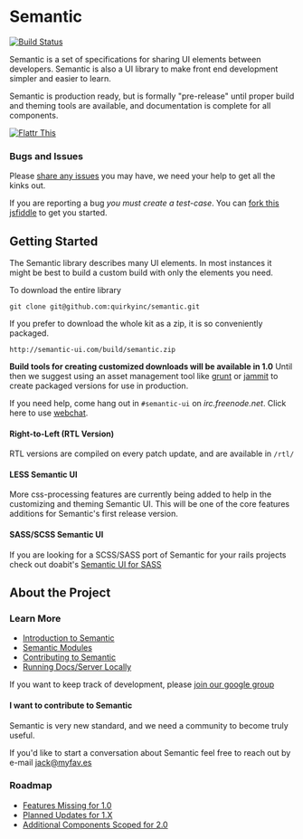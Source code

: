 # Semantic
[![Build Status](https://travis-ci.org/jlukic/Semantic-UI.png)](https://travis-ci.org/jlukic/Semantic-UI)

Semantic is a set of specifications for sharing UI elements between developers. Semantic is also a UI library to make front end development simpler and easier to learn.

Semantic is production ready, but is formally "pre-release" until proper build and theming tools are available, and documentation is complete for all components.

[![Flattr This](https://api.flattr.com/button/flattr-badge-large.png)](https://flattr.com/submit/auto?user_id=jlukic&url=https%3A%2F%2Fgithub.com%2Fjlukic%2FSemantic-UI)

### Bugs and Issues

Please [share any issues](https://github.com/jlukic/Semantic-UI/issues?state=open) you may have, we need your help to get all the kinks out. 

If you are reporting a bug *you must create a test-case*. You can [fork this jsfiddle](http://jsfiddle.net/Vbr9d/42/) to get you started.

## Getting Started

The Semantic library describes many UI elements. In most instances it might be best to build a custom build with only the elements you need. 

To download the entire library

    git clone git@github.com:quirkyinc/semantic.git

If you prefer to download the whole kit as a zip, it is so conveniently packaged.

    http://semantic-ui.com/build/semantic.zip

**Build tools for creating customized downloads will be available in 1.0** Until then we suggest using an asset management tool like [grunt](https://github.com/gruntjs/grunt-cli) or [jammit](https://github.com/documentcloud/jammit) to create packaged versions for use in production.

If you need help, come hang out in `#semantic-ui` on *irc.freenode.net*.  Click here to use [webchat](http://webchat.freenode.net/?randomnick=1&channels=%23semantic-ui&prompt=1&uio=OT10cnVlJjExPTEyMwb9).

#### Right-to-Left (RTL Version)

RTL versions are compiled on every patch update, and are available in ``/rtl/``
    
#### LESS Semantic UI

More css-processing features are currently being added to help in the customizing and theming Semantic UI. This will be one of the core features additions for Semantic's first release version.
    
#### SASS/SCSS Semantic UI
    
If you are looking for a SCSS/SASS port of Semantic for your rails projects check out doabit's [Semantic UI for SASS](https://github.com/doabit/semantic-ui-sass)

## About the Project

### Learn More

* [Introduction to Semantic](http://www.semantic-ui.com/introduction.html)
* [Semantic Modules](http://www.semantic-ui.com/module.html)
* [Contributing to Semantic](http://semantic-ui.com/project/contributing.html)
* [Running Docs/Server Locally](http://semantic-ui.com/project/development)

If you want to keep track of development, please [join our google group](https://groups.google.com/forum/?hl=en#!forum/semantic-ui)


#### I want to contribute to Semantic

Semantic is very new standard, and we need a community to become truly useful. 

If you'd like to start a conversation about Semantic feel free to reach out by e-mail [jack@myfav.es](mailto:jack@myfav.es)


### Roadmap
* [Features Missing for 1.0](https://github.com/jlukic/Semantic-UI/issues?direction=desc&milestone=1&page=1&sort=updated&state=open)
* [Planned Updates for 1.X](https://github.com/jlukic/Semantic-UI/issues?direction=desc&milestone=2&page=1&sort=updated&state=open)
* [Additional Components Scoped for 2.0](https://github.com/jlukic/Semantic-UI/issues?direction=desc&labels=&milestone=3&page=1&sort=updated&state=open)

